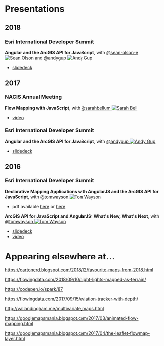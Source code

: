 # Presentations

## 2018

### Esri International Developer Summit

**Angular and the ArcGIS API for JavaScript**, with [@sean-olson-e ![Sean Olson](https://avatars0.githubusercontent.com/u/20913701?v=4&s=30)](https://github.com/sean-olson-e) and [@andygup ![Andy Gup](https://avatars3.githubusercontent.com/u/510440?v=3&s=30)](https://github.com/andygup)
  - [slidedeck](https://github.com/sean-olson-e/Angular-and-the-ArcGIS-API-for-JavaScript)

## 2017

### NACIS Annual Meeting

**Flow Mapping with JavaScript**, with [@sarahbellum ![Sarah Bell](https://avatars2.githubusercontent.com/u/10340962?v=3&s=30)](https://github.com/sarahbellum)
  - [video](https://www.youtube.com/watch?v=cRPx-BfBtv0)

### Esri International Developer Summit

**Angular and the ArcGIS API for JavaScript**, with [@andygup ![Andy Gup](https://avatars3.githubusercontent.com/u/510440?v=3&s=30)](https://github.com/andygup)
  - [slidedeck](https://jwasilgeo.github.io/presentations/2017/angular-and-the-arcgis-api-for-javascript)

## 2016

### Esri International Developer Summit

**Declarative Mapping Applications with AngularJS and the ArcGIS API for JavaScript**, with [@tomwayson ![Tom Wayson](https://avatars2.githubusercontent.com/u/662944?v=3&s=30)](https://github.com/tomwayson/)
  - pdf available [here](https://github.com/jwasilgeo/presentations/blob/master/2016/Declarative%20Mapping%20Applications%20with%20AngularJS%20and%20the%20ArcGIS%20API%20for%20JavaScript.pdf) or [here](http://proceedings.esri.com/library/userconf/devsummit16/papers/dev_int_193.pdf)

**ArcGIS API for JavaScript and AngularJS: What's New, What's Next**, with [@tomwayson ![Tom Wayson](https://avatars2.githubusercontent.com/u/662944?v=3&s=30)](https://github.com/tomwayson/)
  - [slidedeck](https://jwasilgeo.github.io/esri-jsapi-and-angular-whats-next-dev-summit-2016)
  - [video](https://video.esri.com/watch/5030/arcgis-api-for-javascript-and-angularjs-whats-new_comma_-whats-next_)

# Appearing elsewhere at...

https://cartonerd.blogspot.com/2018/12/favourite-maps-from-2018.html

https://flowingdata.com/2018/09/10/night-lights-mapped-as-terrain/

https://codepen.io/spark/87

https://flowingdata.com/2017/09/15/aviation-tracker-with-depth/

http://vallandingham.me/multivariate_maps.html

https://googlemapsmania.blogspot.com/2017/03/animated-flow-mapping.html

https://googlemapsmania.blogspot.com/2017/04/the-leaflet-flowmap-layer.html
